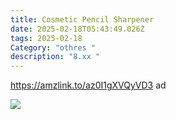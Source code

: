 ```yaml
---
title: Cosmetic Pencil Sharpener
date: 2025-02-18T05:43:49.026Z
tags: 2025-02-18
Category: "othres "
description: "8.xx "
---
```

https://amzlink.to/az0I1gXVQyVD3  ad 

![](https://m.media-amazon.com/images/I/71Tgok1VQHL._AC_SL1500_.jpg)

<!--EndFragment-->